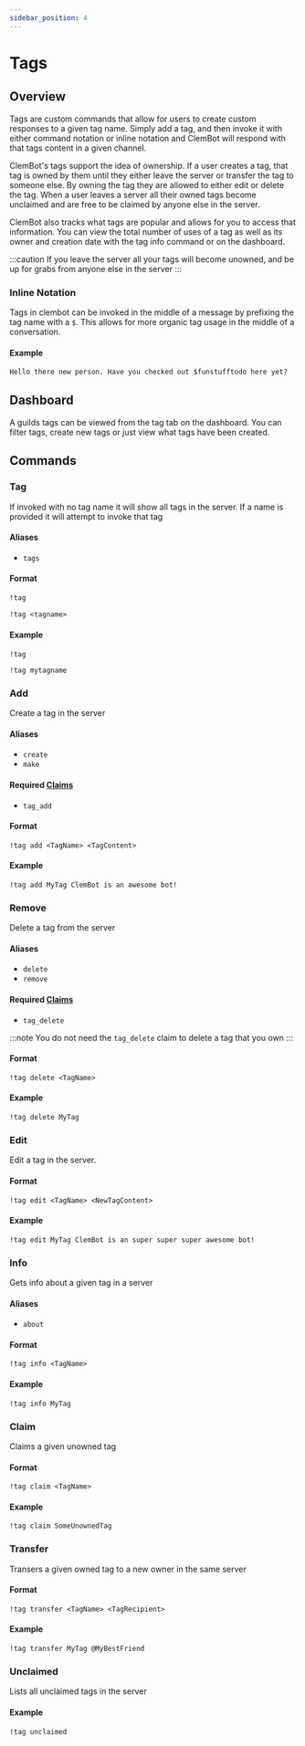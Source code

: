 ```yaml
---
sidebar_position: 4
---
```


# Tags

## Overview
Tags are custom commands that allow for users to create custom responses to a given tag name. Simply add a tag, and then invoke it with either command notation or inline notation and ClemBot will respond with that tags content in a given channel.

ClemBot's tags support the idea of ownership. If a user creates a tag, that tag is owned by them until they either leave the server or transfer the tag to someone else. By owning the tag they are allowed to either edit or delete the tag. When a user leaves a server all their owned tags become unclaimed and are free to be claimed by anyone else in the server.

ClemBot also tracks what tags are popular and allows for you to access that information. You can view the total number of uses of a tag as well as its owner and creation date with the tag info command or on the dashboard.

:::caution
If you leave the server all your tags will become unowned, and be up for grabs from anyone else in the server
:::

### Inline Notation
Tags in clembot can be invoked in the middle of a message by prefixing the tag name with a `$`. This allows for more organic tag usage in the middle of a conversation.

#### Example

```txt title="Discord Message"
Hello there new person. Have you checked out $funstufftodo here yet?
```

## Dashboard
A guilds tags can be viewed from the tag tab on the dashboard. You can filter tags, create new tags or just view what tags have been created.

## Commands

### Tag
If invoked with no tag name it will show all tags in the server. If a name is provided it will attempt to invoke that tag

#### Aliases
* `tags`

#### Format
```txt title="List all tags in the server"
!tag
```

```txt title="Invoke a given tag"
!tag <tagname>
```
#### Example

```
!tag
```

```
!tag mytagname
```

### Add
Create a tag in the server

#### Aliases
* `create`
* `make`

#### Required [Claims](./Claims.md)
* `tag_add`

#### Format

```
!tag add <TagName> <TagContent>
```
#### Example

```
!tag add MyTag ClemBot is an awesome bot!
```

### Remove
Delete a tag from the server

#### Aliases
* `delete`
* `remove`

#### Required [Claims](./Claims.md)
* `tag_delete`

:::note
You do not need the `tag_delete` claim to delete a tag that you own
:::

#### Format

```
!tag delete <TagName>
```
#### Example

```
!tag delete MyTag
```

### Edit
Edit a tag in the server.

#### Format

```
!tag edit <TagName> <NewTagContent>
```
#### Example

```
!tag edit MyTag ClemBot is an super super super awesome bot!
```
### Info
Gets info about a given tag in a server

#### Aliases
* `about`

#### Format
```
!tag info <TagName>
```
#### Example

```
!tag info MyTag
```

### Claim
Claims a given unowned tag 

#### Format
```
!tag claim <TagName>
```
#### Example

```
!tag claim SomeUnownedTag
```

### Transfer
Transers a given owned tag to a new owner in the same server

#### Format
```
!tag transfer <TagName> <TagRecipient>
```
#### Example

```
!tag transfer MyTag @MyBestFriend
```

### Unclaimed
Lists all unclaimed tags in the server

#### Example

```
!tag unclaimed
```
